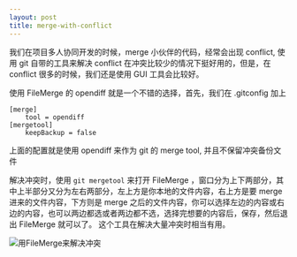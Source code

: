 ```yaml
---
layout: post
title: merge-with-conflict
---
```


我们在项目多人协同开发的时候，merge 小伙伴的代码，经常会出现 conflict, 使用 git 自带的工具来解决 conflict 在冲突比较少的情况下挺好用的，但是，在 conflict 很多的时候，我们还是使用 GUI 工具会比较好。

使用 FileMerge 的 opendiff 就是一个不错的选择，首先，我们在 .gitconfig 加上

```
[merge]
    tool = opendiff
[mergetool]
    keepBackup = false
```

上面的配置就是使用 opendiff 来作为 git 的 merge tool, 并且不保留冲突备份文件


解决冲突时，使用 `git mergetool` 来打开 FileMerge ，窗口分为上下两部分，其中上半部分又分为左右两部分，左上方是你本地的文件内容，右上方是要 merge 进来的文件内容，下方则是 merge 之后的文件内容，你可以选择左边的内容或右边的内容，也可以两边都选或者两边都不选，选择完想要的内容后，保存，然后退出 FileMerge 就可以了。 这个工具在解决大量冲突时相当有用。


![用FileMerge来解决冲突](http://ww3.sinaimg.cn/mw690/60ef0c80gw1eniudbsuwkj21400o90wv.jpg)


